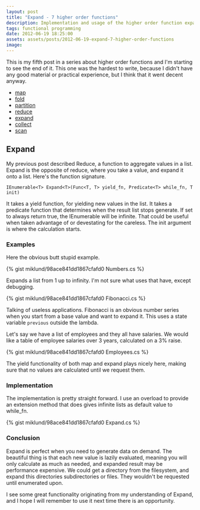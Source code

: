 ```yaml
---
layout: post
title: "Expand - 7 higher order functions"
description: Implementation and usage of the higher order function expand.
tags: functional programming
date: 2012-06-19 18:25:00
assets: assets/posts/2012-06-19-expand-7-higher-order-functions
image: 
---
```


This is my fifth post in a series about higher order functions and I'm starting to see the end of it. This one was the hardest to write, because I didn't have any good material or practical experience, but I think that it went decent anyway.

* [map](/2012/06/03/map-7-higher-order-functions.html)
* [fold](/2012/06/06/fold-7-higher-order-functions.html)
* [partition](/2012/06/10/partition-7-higher-order-functions.html)
* [reduce](/2012/06/16/reduce-7-higher-order-functions.html)
* [expand](/2012/06/19/expand-7-higher-order-functions.html)
* [collect](/2012/06/21/collect-7-higher-order-functions.html)
* [scan](/2012/06/23/scan-7-higher-order-functions.html)

## Expand

My previous post described Reduce, a function to aggregate values in a list. Expand is the opposite of reduce, where you take a value, and expand it onto a list. Here's the function signature.

```
IEnumerable<T> Expand<T>(Func<T, T> yield_fn, Predicate<T> while_fn, T init)
```

It takes a yield function, for yielding new values in the list. It takes a predicate function that determines when the result list stops generate. If set to always return true, the IEnumerable will be infinite. That could be useful when taken advantage of or devestating for the careless. The init argument is where the calculation starts.

### Examples

Here the obvious butt stupid example.

{% gist miklund/98ace841dd1867cfafd0 Numbers.cs %}

Expands a list from 1 up to infinity. I'm not sure what uses that have, except debugging.

{% gist miklund/98ace841dd1867cfafd0 Fibonacci.cs %}

Talking of useless applications. Fibonacci is an obvious number series when you start from a base value and want to expand it. This uses a state variable `previous` outside the lambda.

Let's say we have a list of employees and they all have salaries. We would like a table of employee salaries over 3 years, calculated on a 3% raise.

{% gist miklund/98ace841dd1867cfafd0 Employees.cs %}

The yield functionality of both map and expand plays nicely here, making sure that no values are calculated until we request them.

### Implementation

The implementation is pretty straight forward. I use an overload to provide an extension method that does gives infinite lists as default value to while\_fn.

{% gist miklund/98ace841dd1867cfafd0 Expand.cs %}

### Conclusion

Expand is perfect when you need to generate data on demand. The beautiful thing is that each new value is lazily evaluated, meaning you will only calculate as much as needed, and expanded result may be performance expensive. We could get a directory from the filesystem, and expand this directories subdirectories or files. They wouldn't be requested until enumerated upon.

I see some great functionality originating from my understanding of Expand, and I hope I will remember to use it next time there is an opportunity.
